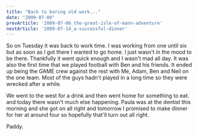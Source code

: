 ```yaml
---
title: "Back to boring old work..."
date: "2009-07-08"
prevArticle: '2009-07-06_the-great-isle-of-mann-adventure'
nextArticle: '2009-07-14_a-successful-dinner'
---
```

So on Tuesday it was back to work time. I was working from one until six but as soon as I got there I wanted to go home. I just wasn't in the mood to be there. Thankfully it went quick enough and I wasn't mad all day. It was also the first time that we played football with Ben and his friends. It ended up being the GAME crew against the rest with Me, Adam, Ben and Neil on the one team. Most of the guys hadn't played in a long time so they were wrecked after a while.

We went to the west for a drink and then went home for something to eat. and today there wasn't much else happening. Paula was at the dentist this morning and she got on all right and tomorrow I promised to make dinner for her at around four so hopefully that'll turn out all right.

Paddy.